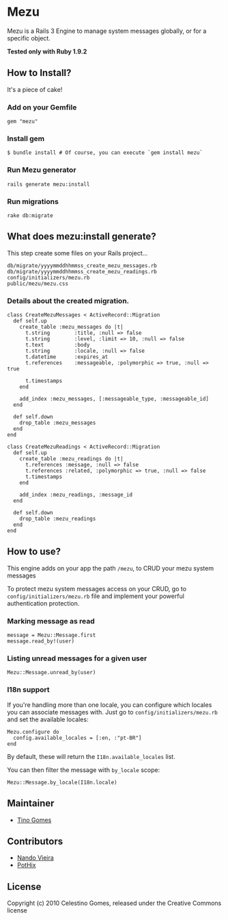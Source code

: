 # Mezu

Mezu is a Rails 3 Engine to manage system messages globally, or for a specific object.

**Tested only with Ruby 1.9.2**

## How to Install?

It's a piece of cake!

### Add on your Gemfile

	gem "mezu"

### Install gem

	$ bundle install # Of course, you can execute `gem install mezu`

### Run Mezu generator

	rails generate mezu:install

### Run migrations

	rake db:migrate

## What does mezu:install generate?

This step create some files on your Rails project...

	db/migrate/yyyymmddhhmmss_create_mezu_messages.rb
	db/migrate/yyyymmddhhmmss_create_mezu_readings.rb
	config/initializers/mezu.rb
	public/mezu/mezu.css

### Details about the created migration.

	class CreateMezuMessages < ActiveRecord::Migration
	  def self.up
	    create_table :mezu_messages do |t|
	      t.string        :title, :null => false
	      t.string        :level, :limit => 10, :null => false
	      t.text          :body
	      t.string        :locale, :null => false
	      t.datetime      :expires_at
	      t.references    :messageable, :polymorphic => true, :null => true

	      t.timestamps
	    end

	    add_index :mezu_messages, [:messageable_type, :messageable_id]
	  end

	  def self.down
	    drop_table :mezu_messages
	  end
	end

	class CreateMezuReadings < ActiveRecord::Migration
	  def self.up
	    create_table :mezu_readings do |t|
	      t.references :message, :null => false
	      t.references :related, :polymorphic => true, :null => false
	      t.timestamps
	    end

	    add_index :mezu_readings, :message_id
	  end

	  def self.down
	    drop_table :mezu_readings
	  end
	end

## How to use?

This engine adds on your app the path `/mezu`, to CRUD your mezu system messages

To protect mezu system messages access on your CRUD, go to `config/initializers/mezu.rb` file and implement your powerful authentication protection.

### Marking message as read

	message = Mezu::Message.first
	message.read_by!(user)

### Listing unread messages for a given user

	Mezu::Message.unread_by(user)

### I18n support

If you're handling more than one locale, you can configure which locales you can associate messages with. Just go to `config/initializers/mezu.rb` and set the available locales:

	Mezu.configure do
	  config.available_locales = [:en, :"pt-BR"]
	end

By default, these will return the `I18n.available_locales` list.

You can then filter the message with `by_locale` scope:

	Mezu::Message.by_locale(I18n.locale)

## Maintainer

- [Tino Gomes](http://github.com/tinogomes)

## Contributors

- [Nando Vieira](http://github.com/fnando)
- [PotHix](http://github.com/pothix)

## License

Copyright (c) 2010 Celestino Gomes, released under the Creative Commons license
